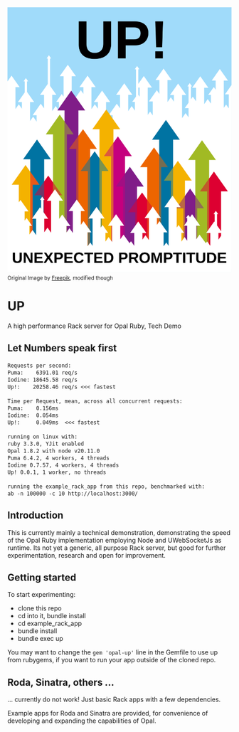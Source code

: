 <img src="https://raw.githubusercontent.com/janbiedermann/up/master/up_logo.svg" alt="UP Logo">
<small>Original Image by <a href="https://www.freepik.com/free-vector/colorful-arrows_715199.htm#query=up&position=3&from_view=search&track=sph&uuid=63f9eddf-02a6-4e5c-8178-8cfa507ee33d">Freepik</a>, modified though</small>

# UP

A high performance Rack server for Opal Ruby, Tech Demo

## Let Numbers speak first

```
Requests per second:
Puma:    6391.01 req/s
Iodine: 18645.58 req/s
Up!:    20258.46 req/s <<< fastest

Time per Request, mean, across all concurrent requests:
Puma:    0.156ms
Iodine:  0.054ms
Up!:     0.049ms  <<< fastest

running on linux with:
ruby 3.3.0, YJit enabled
Opal 1.8.2 with node v20.11.0
Puma 6.4.2, 4 workers, 4 threads
Iodine 0.7.57, 4 workers, 4 threads
Up! 0.0.1, 1 worker, no threads

running the example_rack_app from this repo, benchmarked with:
ab -n 100000 -c 10 http://localhost:3000/
```

## Introduction

This is currently mainly a technical demonstration, demonstrating the speed of the Opal Ruby implementation employing Node and UWebSocketJs as runtime. Its not yet a generic, all purpose Rack server, but good for further experimentation, research and open for improvement.

## Getting started

To start experimenting:
- clone this repo
- cd into it, bundle install
- cd example_rack_app
- bundle install
- bundle exec up

You may want to change the `gem 'opal-up'` line in the Gemfile to use up from rubygems, if you want to run your app outside of the cloned repo.

## Roda, Sinatra, others ...

... currently do not work! Just basic Rack apps with a few dependencies.

Example apps for Roda and Sinatra are provided, for convenience of developing and expanding the capabilities of Opal.

